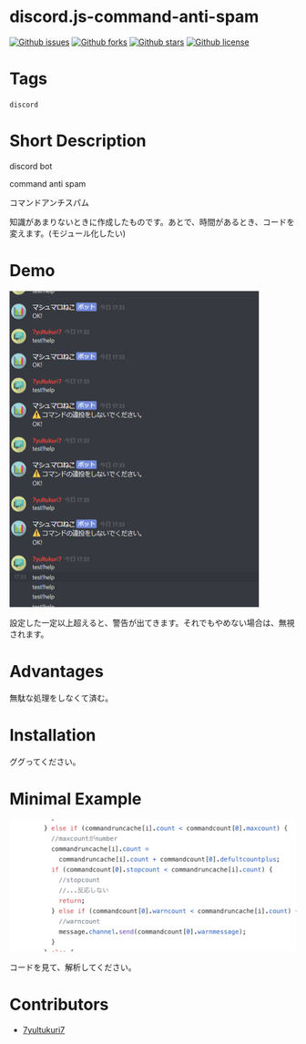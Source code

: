 # discord.js-command-anti-spam

[![Github issues](https://img.shields.io/github/issues/7yultukuri7/discord.js-command-anti-spam)](https://github.com/7yultukuri7/discord.js-command-anti-spam/issues)
[![Github forks](https://img.shields.io/github/forks/7yultukuri7/discord.js-command-anti-spam)](https://github.com/7yultukuri7/discord.js-command-anti-spam/network/members)
[![Github stars](https://img.shields.io/github/stars/7yultukuri7/discord.js-command-anti-spam)](https://github.com/7yultukuri7/discord.js-command-anti-spam/stargazers)
[![Github license](https://img.shields.io/github/license/7yultukuri7/discord.js-command-anti-spam)](https://github.com/7yultukuri7/discord.js-command-anti-spam/)

# Tags
`discord`

# Short Description
discord bot

command anti spam

コマンドアンチスパム

知識があまりないときに作成したものです。あとで、時間があるとき、コードを変えます。(モジュール化したい)

# Demo

![Demo](resources/file-0.png)

設定した一定以上超えると、警告が出てきます。それでもやめない場合は、無視されます。

# Advantages
無駄な処理をしなくて済む。

# Installation
ググってください。

# Minimal Example

![Minimal Example](resources/file-1.png)

コードを見て、解析してください。

# Contributors
- [7yultukuri7](https://github.com/7yultukuri7)

